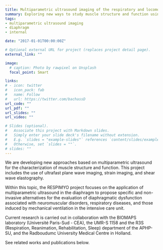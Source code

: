 ```yaml
---
title: Multiparametric ultrasound imaging of the respiratory and locomotor muscles
summary: Exploring new ways to study muscle structure and function using advanced ultrasound imaging.
tags:
- multiparametric ultrasound imaging
- diaphragm
- internal

date: "2017-01-01T00:00:00Z"

# Optional external URL for project (replaces project detail page).
external_link: ""

image:
  # caption: Photo by rawpixel on Unsplash
  focal_point: Smart

links:
# - icon: twitter
#   icon_pack: fab
#   name: Follow
#   url: https://twitter.com/bachassD
url_code: ""
url_pdf: ""
url_slides: ""
url_video: ""

# Slides (optional).
#   Associate this project with Markdown slides.
#   Simply enter your slide deck's filename without extension.
#   E.g. `slides = "example-slides"` references `content/slides/example-slides.md`.
#   Otherwise, set `slides = ""`.
# slides: ""
---
```


We are developing new approaches based on multiparametric ultrasound for the characterization of muscle structure and function. This project includes the use of ultrafast plane wave imaging, strain imaging, and shear wave elastography. 

Within this topic, the RESPIMYO project focuses on the application of multiparametric ultrasound in the diaphragm to propose specific and non-invasive alternatives for the evaluation of diaphragmatic dysfunction associated with neuromuscular disorders, respiratory diseases, and those induced by mechanical ventilation in the intensive care unit. 

Current research is carried out in collaboration with the BIOMAPS laboratory (Université Paris-Sud - CEA), the UMR-S 1158 and the R3S (Respiration, Reanimation, Rehabilitation, Sleep) department of the APHP-SU, and the Radboudumc University Medical Centre in Holland.

See related works and publications below.